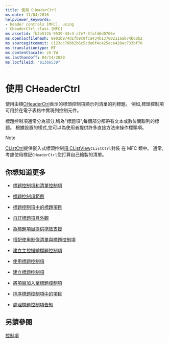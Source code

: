 ```yaml
---
title: 使用 CHeaderCtrl
ms.date: 11/04/2016
helpviewer_keywords:
- header controls [MFC], using
- CHeaderCtrl class [MFC]
ms.assetid: fb3e512b-9539-43c4-a7e7-3fafd6d0706e
ms.openlocfilehash: 8901b974d1fb9c9fca434b13700211aab74b60b2
ms.sourcegitcommit: c123cc76bb2b6c5cde6f4c425ece420ac733bf70
ms.translationtype: MT
ms.contentlocale: zh-TW
ms.lasthandoff: 04/14/2020
ms.locfileid: "81366539"
---
```

# <a name="using-cheaderctrl"></a>使用 CHeaderCtrl

使用由類[CHeaderCtrl](../mfc/reference/cheaderctrl-class.md)表示的標頭控制項顯示列清單的列標題。 例如,標頭控制項可用於在電子表格中實現列控制元件。

標題控制項通常分為部分,稱為"標題項",每個部分都帶有文本或數位關聯列的標題。 根據設置的樣式,您可以為使用者提供許多直接方法來操作標頭項。

> [!NOTE]
> [CListCtrl](../mfc/reference/clistctrl-class.md)提供嵌入式標頭控制[項,CListView](../mfc/reference/clistview-class.md)`CListCtrl`封裝 在 MFC 類中。 通常,考慮使用標記`CHeaderCtrl`您打算自己繪製的清單。

## <a name="what-do-you-want-to-know-more-about"></a>你想知道更多

- [標題控制項和清單控制項](../mfc/header-control-and-list-control.md)

- [標題控制項範例](../mfc/header-control-examples.md)

- [標題控制項中的標題項目](../mfc/header-items-in-a-header-control.md)

- [自訂標題項目外觀](../mfc/customizing-the-header-item-s-appearance.md)

- [為標題項目提供拖放支援](../mfc/providing-drag-and-drop-support-for-header-items.md)

- [搭配使用影像清單與標題控制項](../mfc/using-image-lists-with-header-controls.md)

- [建立主控描繪標題控制項](../mfc/making-owner-drawn-header-controls.md)

- [使用標題控制項](../mfc/working-with-a-header-control.md)

- [建立標題控制項](../mfc/creating-the-header-control.md)

- [將項目加入至標題控制項](../mfc/adding-items-to-the-header-control.md)

- [排序標題控制項中的項目](../mfc/ordering-items-in-the-header-control.md)

- [處理標題控制項告知](../mfc/processing-header-control-notifications.md)

## <a name="see-also"></a>另請參閱

[控制項](../mfc/controls-mfc.md)

